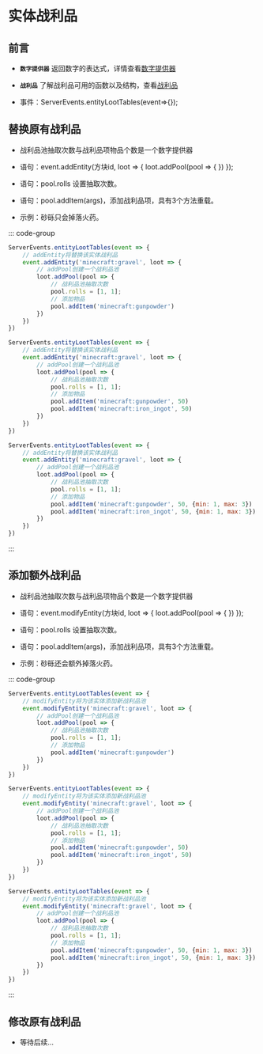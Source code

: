 # 实体战利品

## 前言

- **`数字提供器`** 返回数字的表达式，详情查看[数字提供器](../MiscellaneousKnowledge/NumberProvider.md)

- **`战利品`** 了解战利品可用的函数以及结构，查看[战利品](./LootTable.md)

- 事件：ServerEvents.entityLootTables(event=>{});

## 替换原有战利品

- 战利品池抽取次数与战利品项物品个数是一个数字提供器

- 语句：event.addEntity(方块id, loot => { loot.addPool(pool => { }) });

- 语句：pool.rolls 设置抽取次数。

- 语句：pool.addItem(args)，添加战利品项，具有3个方法重载。

- 示例：砂砾只会掉落火药。

::: code-group

```js [单个物品]
ServerEvents.entityLootTables(event => {
    // addEntity将替换该实体战利品
    event.addEntity('minecraft:gravel', loot => {
        // addPool创建一个战利品池
        loot.addPool(pool => {
            // 战利品池抽取次数
            pool.rolls = [1, 1];
            // 添加物品
            pool.addItem('minecraft:gunpowder')
        })
    })
})
```

```js [权重列表]
ServerEvents.entityLootTables(event => {
    // addEntity将替换该实体战利品
    event.addEntity('minecraft:gravel', loot => {
        // addPool创建一个战利品池
        loot.addPool(pool => {
            // 战利品池抽取次数
            pool.rolls = [1, 1];
            // 添加物品
            pool.addItem('minecraft:gunpowder', 50)
            pool.addItem('minecraft:iron_ingot', 50)
        })
    })
})
```

```js [具有战利品项个数提供器的权重列表]
ServerEvents.entityLootTables(event => {
    // addEntity将替换该实体战利品
    event.addEntity('minecraft:gravel', loot => {
        // addPool创建一个战利品池
        loot.addPool(pool => {
            // 战利品池抽取次数
            pool.rolls = [1, 1];
            // 添加物品
            pool.addItem('minecraft:gunpowder', 50, {min: 1, max: 3})
            pool.addItem('minecraft:iron_ingot', 50, {min: 1, max: 3})
        })
    })
})
```

:::

## 添加额外战利品

- 战利品池抽取次数与战利品项物品个数是一个数字提供器

- 语句：event.modifyEntity(方块id, loot => { loot.addPool(pool => { }) });

- 语句：pool.rolls 设置抽取次数。

- 语句：pool.addItem(args)，添加战利品项，具有3个方法重载。

- 示例：砂砾还会额外掉落火药。

::: code-group

```js [单个物品]
ServerEvents.entityLootTables(event => {
    // modifyEntity将为该实体添加新战利品池
    event.modifyEntity('minecraft:gravel', loot => {
        // addPool创建一个战利品池
        loot.addPool(pool => {
            // 战利品池抽取次数
            pool.rolls = [1, 1];
            // 添加物品
            pool.addItem('minecraft:gunpowder')
        })
    })
})
```

```js [权重列表]
ServerEvents.entityLootTables(event => {
    // modifyEntity将为该实体添加新战利品池
    event.modifyEntity('minecraft:gravel', loot => {
        // addPool创建一个战利品池
        loot.addPool(pool => {
            // 战利品池抽取次数
            pool.rolls = [1, 1];
            // 添加物品
            pool.addItem('minecraft:gunpowder', 50)
            pool.addItem('minecraft:iron_ingot', 50)
        })
    })
})
```

```js [具有战利品项个数提供器的权重列表]
ServerEvents.entityLootTables(event => {
    // modifyEntity将为该实体添加新战利品池
    event.modifyEntity('minecraft:gravel', loot => {
        // addPool创建一个战利品池
        loot.addPool(pool => {
            // 战利品池抽取次数
            pool.rolls = [1, 1];
            // 添加物品
            pool.addItem('minecraft:gunpowder', 50, {min: 1, max: 3})
            pool.addItem('minecraft:iron_ingot', 50, {min: 1, max: 3})
        })
    })
})
```

:::

## 修改原有战利品

- 等待后续...
